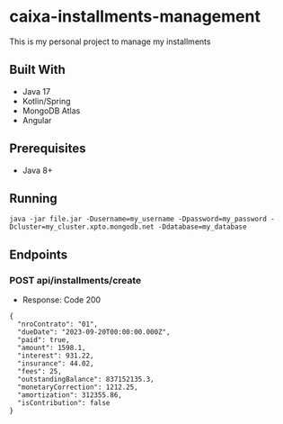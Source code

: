 # caixa-installments-management
This is my personal project to manage my installments

## Built With
- Java 17
- Kotlin/Spring
- MongoDB Atlas
- Angular

## Prerequisites
 - Java 8+

## Running

```java -jar file.jar -Dusername=my_username -Dpassword=my_password -Dcluster=my_cluster.xpto.mongodb.net -Ddatabase=my_database```


## Endpoints
### POST api/installments/create
- Response: Code 200
```
{
  "nroContrato": "01",
  "dueDate": "2023-09-20T00:00:00.000Z",
  "paid": true,
  "amount": 1598.1,
  "interest": 931.22,
  "insurance": 44.02,
  "fees": 25,
  "outstandingBalance": 837152135.3,
  "monetaryCorrection": 1212.25,
  "amortization": 312355.86,
  "isContribution": false
}

```
